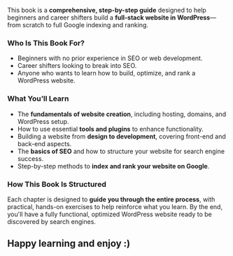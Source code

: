 This book is a **comprehensive, step-by-step guide** designed to help beginners and career shifters build a **full-stack website in WordPress**—from scratch to full Google indexing and ranking.  

### **Who Is This Book For?**  
- Beginners with no prior experience in SEO or web development.  
- Career shifters looking to break into SEO.  
- Anyone who wants to learn how to build, optimize, and rank a WordPress website.  

### **What You’ll Learn**  
- The **fundamentals of website creation**, including hosting, domains, and WordPress setup.  
- How to use essential **tools and plugins** to enhance functionality.  
- Building a website from **design to development**, covering front-end and back-end aspects.  
- The **basics of SEO** and how to structure your website for search engine success.  
- Step-by-step methods to **index and rank your website on Google**.  

### **How This Book Is Structured**  
Each chapter is designed to **guide you through the entire process**, with practical, hands-on exercises to help reinforce what you learn. By the end, you'll have a fully functional, optimized WordPress website ready to be discovered by search engines.  

## Happy learning and enjoy :)